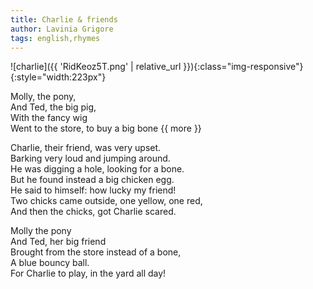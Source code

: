 ```yaml
---
title: Charlie & friends
author: Lavinia Grigore
tags: english,rhymes
---
```


![charlie]({{ 'RidKeoz5T.png' | relative_url }}){:class="img-responsive"}{:style="width:223px"}

Molly, the  pony,  
 And Ted, the big pig,  
 With the fancy wig  
 Went to the store, to buy a big bone
{{ more }}

Charlie, their friend, was very upset.  
 Barking very loud and jumping around.  
 He was digging a hole, looking for a bone.  
 But he found instead a big chicken egg.  
 He said to himself: how lucky my friend!  
 Two chicks came outside, one yellow, one red,  
 And then the chicks,  got Charlie scared.

Molly the pony  
 And Ted, her big friend  
 Brought from the store instead of a bone,  
 A blue bouncy ball.  
 For Charlie to play, in the yard all day!